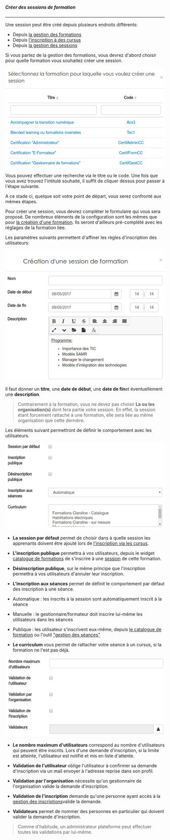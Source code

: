 ##### Créer des sessions de formation
---
Une session peut être créé depuis plusieurs endroits différents:

* Depuis [la gestion des formations](admin-trainings.md)
* Depuis [l'inscription à des cursus](cursus-inscriptions.md)
* Depuis [la gestion des sessions](admin-sessions.md)

Si vous partez de la gestion des formations, vous devrez d'abord choisir pour quelle formation vous souhaitez créer une session.

![](images/cursus-fig73.png)

Vous pouvez effectuer une recherche via le titre ou le code. Une fois que vous avez trouvez l'intitulé souhaité, il suffit de cliquer dessus pour passer à l'étape suivante.

A ce stade ci, quelque soit votre point de départ, vous serez confronté aux mêmes étapes.

Pour créer une session, vous devrez compléter le formulaire qui vous sera proposé. De nombreux éléments de la configuration sont les mêmes que pour [la création d'une formation](create-trainings.md). Ils seront d'ailleurs pré-complété avec les réglages de la formation liée.

Les paramètres suivants permettent d'affiner les règles d'inscription des utilisateurs:

![](images/cursus-fig74.png)

Il faut donner un **titre**, une **date de début**, une **date de fin**et éventuellement une **description**.

>Contrairement à la formation, vous ne devez pas choisir **La ou les organisation(s)** dont fera partie votre session. En effet, la session étant forcement rattaché à une formation, elle sera liée au même organisation que cette dernière.

Les éléments suivant permettront de définir le comportement avec les utilisateurs.

![](images/cursus-fig75.png)

* **La session par défaut** permet de choisir dans à quelle session les apprenants doivent être ajouté lors de [l'inscription via les cursus](cursus-inscriptions.md). 

* **L'inscription publique** permettra à vos utilisateurs, depuis le widget [catalogue de formations](formationslisting.md) de s'inscrire à une [session](admin-sessions.md) de cette formation.

* **Désinscription publique**, sur le même principe que l'inscription permettra à vos utilisateurs d'annuler leur inscription.

* **L'inscription aux séances** permet de définit le comportement par défaut des inscription à une séance.
 * Automatique : les inscrits à la session sont automatiquement inscrit à la séance
 * Manuelle : le gestionnaire/formateur doit inscrire lui-même les utilisateurs dans les séances
 * Publique : les utilisateur s'inscrivent eux-même, depuis [le catalogue de formation](widget-formationslisting.md) ou l'outil ["gestion des séances"](session-event-manager.md)

* **Le curriculum** vous permet de rattacher votre séance à un cursus, si la formation ne l'est pas déjà.

![](images/cursus-fig76.png)

* **Le nombre maximum d'utilisateurs** correspond au nombre d'utilisateurs qui peuvent être inscrits. Lors d'une demande d'inscription, si la limite est atteinte, l'utilisateur est notifié et mis en liste d'attente.

* **Validation de  l'utilisateur** oblige l'utilisateur à confirmer sa demande d'inscription via un mail envoyer à l'adresse reprise dans son profil.

* **Validation par l'organisation** nécessite qu'un gestionnaire de l'organisation valide la demande d'inscription.
* **Validation de l'inscription** demande qu'une personne ayant accès à la [gestion des inscriptions](insriptions-admin.md)valide la demande.

* **Validateurs** permet de nommer des personnes en particulier qui doivent valider la demande d'inscription.

> Comme d'habitude, un administrateur plateforme peut effectuer toutes les validations par lui-même. 





